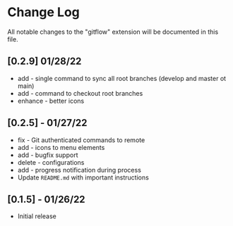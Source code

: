 # Change Log

All notable changes to the "gitflow" extension will be documented in this file.

## [0.2.9] 01/28/22
  - add - single command to sync all root branches (develop and master ot main)
  - add - command to checkout root branches
  - enhance - better icons

## [0.2.5] - 01/27/22

- fix - Git authenticated commands to remote
- add - icons to menu elements
- add - bugfix support
- delete - configurations
- add - progress notification during process
- Update `README.md` with important instructions

## [0.1.5] - 01/26/22

- Initial release